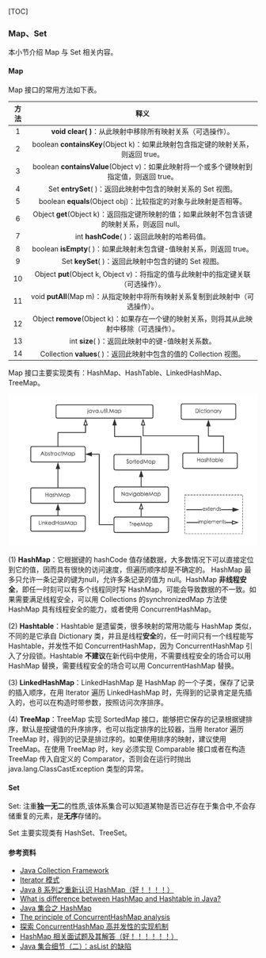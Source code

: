 [TOC]

### Map、Set

本小节介绍 Map 与 Set 相关内容。

#### Map

Map 接口的常用方法如下表。

| 方法 |                             释义                             |
| :--: | :----------------------------------------------------------: |
|  1   | **void clear( )**：从此映射中移除所有映射关系（可选操作）。  |
|  2   | boolean **containsKey**(Object k)：如果此映射包含指定键的映射关系，则返回 true。 |
|  3   | boolean **containsValue**(Object v)：如果此映射将一个或多个键映射到指定值，则返回 true。 |
|  4   | Set **entrySet**( )：返回此映射中包含的映射关系的 Set 视图。 |
|  5   | boolean **equals**(Object obj)：比较指定的对象与此映射是否相等。 |
|  6   | Object **get**(Object k)：返回指定键所映射的值；如果此映射不包含该键的映射关系，则返回 null。 |
|  7   |         int **hashCode**( )：返回此映射的哈希码值。          |
|  8   | boolean **isEmpty**( )：如果此映射未包含键-值映射关系，则返回 true。 |
|  9   |     Set **keySet**( )：返回此映射中包含的键的 Set 视图。     |
|  10  | Object **put**(Object k, Object v)：将指定的值与此映射中的指定键关联（可选操作）。 |
|  11  | void **putAll**(Map m)：从指定映射中将所有映射关系复制到此映射中（可选操作）。 |
|  12  | Object **remove**(Object k)：如果存在一个键的映射关系，则将其从此映射中移除（可选操作）。 |
|  13  |       int **size**( )：返回此映射中的键-值映射关系数。       |
|  14  | Collection **values**( )：返回此映射中包含的值的 Collection 视图。 |

Map 接口主要实现类有：HashMap、HashTable、LinkedHashMap、TreeMap。

<img src="E-3 Map、Set.assets/image-20200506092402583.png" alt="image-20200506092402583" style="zoom:67%;" />

(1) **HashMap**：它根据键的 hashCode 值存储数据，大多数情况下可以直接定位到它的值，因而具有很快的访问速度，但遍历顺序却是不确定的。 HashMap 最多只允许一条记录的键为null，允许多条记录的值为 null。HashMap **非线程安全**，即任一时刻可以有多个线程同时写 HashMap，可能会导致数据的不一致。如果需要满足线程安全，可以用 Collections 的synchronizedMap 方法使 HashMap 具有线程安全的能力，或者使用 ConcurrentHashMap。

(2) **Hashtable**：Hashtable 是遗留类，很多映射的常用功能与 HashMap 类似，不同的是它承自 Dictionary 类，并且是线程**安全**的，任一时间只有一个线程能写 Hashtable，并发性不如 ConcurrentHashMap，因为 ConcurrentHashMap 引入了分段锁。Hashtable **不建议**在新代码中使用，不需要线程安全的场合可以用 HashMap 替换，需要线程安全的场合可以用 ConcurrentHashMap 替换。

(3) **LinkedHashMap**：LinkedHashMap 是 HashMap 的一个子类，保存了记录的插入顺序，在用 Iterator 遍历 LinkedHashMap 时，先得到的记录肯定是先插入的，也可以在构造时带参数，按照访问次序排序。

(4) **TreeMap**：TreeMap 实现 SortedMap 接口，能够把它保存的记录根据键排序，默认是按键值的升序排序，也可以指定排序的比较器，当用 Iterator 遍历 TreeMap 时，得到的记录是排过序的。如果使用排序的映射，建议使用 TreeMap。在使用 TreeMap 时，key 必须实现 Comparable 接口或者在构造 TreeMap 传入自定义的 Comparator，否则会在运行时抛出 java.lang.ClassCastException 类型的异常。

#### Set

Set: 注重**独一无二**的性质,该体系集合可以知道某物是否已近存在于集合中,不会存储重复的元素，是**无序**存储的。

Set 主要实现类有 HashSet、TreeSet。



#### 参考资料

- [Java Collection Framework](https://www.w3resource.com/java-tutorial/java-collections.php)
- [Iterator 模式](https://openhome.cc/Gossip/DesignPattern/IteratorPattern.htm)
- [Java 8 系列之重新认识 HashMap（好！！！！）](https://tech.meituan.com/java_hashmap.html)
- [What is difference between HashMap and Hashtable in Java?](http://javarevisited.blogspot.hk/2010/10/difference-between-hashmap-and.html)
- [Java 集合之 HashMap](http://www.zhangchangle.com/2018/02/07/Java%E9%9B%86%E5%90%88%E4%B9%8BHashMap/)
- [The principle of ConcurrentHashMap analysis](http://www.programering.com/a/MDO3QDNwATM.html)
- [探索 ConcurrentHashMap 高并发性的实现机制](https://www.ibm.com/developerworks/cn/java/java-lo-concurrenthashmap/)
- [HashMap 相关面试题及其解答（好！！！！！！）](https://www.jianshu.com/p/75adf47958a7)
- [Java 集合细节（二）：asList 的缺陷](http://wiki.jikexueyuan.com/project/java-enhancement/java-thirtysix.html)







